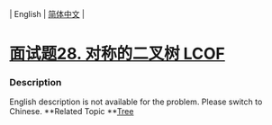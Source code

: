 | English | [简体中文](README.md) |

# [面试题28. 对称的二叉树  LCOF](https://leetcode-cn.com/problems/dui-cheng-de-er-cha-shu-lcof)
 ### Description
English description is not available for the problem. Please switch to Chinese.
**Related Topic	**[Tree](https://leetcode-cn.com/tag/tree) 